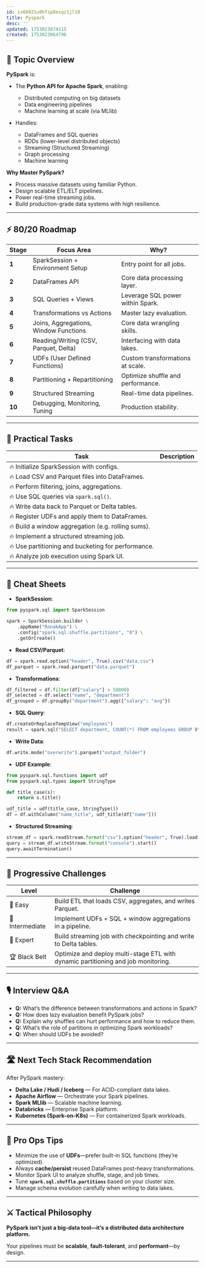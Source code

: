 ```yaml
---
id: ix6b921u8hfzp8esqz1jl10
title: Pyspark
desc: ''
updated: 1753023074115
created: 1753023064796
---
```

## 📌 Topic Overview

**PySpark** is:

* The **Python API for Apache Spark**, enabling:

  * Distributed computing on big datasets
  * Data engineering pipelines
  * Machine learning at scale (via MLlib)
* Handles:

  * DataFrames and SQL queries
  * RDDs (lower-level distributed objects)
  * Streaming (Structured Streaming)
  * Graph processing
  * Machine learning

**Why Master PySpark?**

* Process massive datasets using familiar Python.
* Design scalable ETL/ELT pipelines.
* Power real-time streaming jobs.
* Build production-grade data systems with high resilience.

---

## ⚡ 80/20 Roadmap

| Stage  | Focus Area                            | Why?                              |
| ------ | ------------------------------------- | --------------------------------- |
| **1**  | SparkSession + Environment Setup      | Entry point for all jobs.         |
| **2**  | DataFrames API                        | Core data processing layer.       |
| **3**  | SQL Queries + Views                   | Leverage SQL power within Spark.  |
| **4**  | Transformations vs Actions            | Master lazy evaluation.           |
| **5**  | Joins, Aggregations, Window Functions | Core data wrangling skills.       |
| **6**  | Reading/Writing (CSV, Parquet, Delta) | Interfacing with data lakes.      |
| **7**  | UDFs (User Defined Functions)         | Custom transformations at scale.  |
| **8**  | Partitioning + Repartitioning         | Optimize shuffle and performance. |
| **9**  | Structured Streaming                  | Real-time data pipelines.         |
| **10** | Debugging, Monitoring, Tuning         | Production stability.             |

---

## 🚀 Practical Tasks

| Task                                               | Description |
| -------------------------------------------------- | ----------- |
| 🔥 Initialize SparkSession with configs.           |             |
| 🔥 Load CSV and Parquet files into DataFrames.     |             |
| 🔥 Perform filtering, joins, aggregations.         |             |
| 🔥 Use SQL queries via `spark.sql()`.              |             |
| 🔥 Write data back to Parquet or Delta tables.     |             |
| 🔥 Register UDFs and apply them to DataFrames.     |             |
| 🔥 Build a window aggregation (e.g. rolling sums). |             |
| 🔥 Implement a structured streaming job.           |             |
| 🔥 Use partitioning and bucketing for performance. |             |
| 🔥 Analyze job execution using Spark UI.           |             |

---

## 🧾 Cheat Sheets

* **SparkSession**:

```python
from pyspark.sql import SparkSession

spark = SparkSession.builder \
    .appName("RonakApp") \
    .config("spark.sql.shuffle.partitions", "8") \
    .getOrCreate()
```

* **Read CSV/Parquet**:

```python
df = spark.read.option("header", True).csv("data.csv")
df_parquet = spark.read.parquet("data.parquet")
```

* **Transformations**:

```python
df_filtered = df.filter(df["salary"] > 50000)
df_selected = df.select("name", "department")
df_grouped = df.groupBy("department").agg({"salary": "avg"})
```

* **SQL Query**:

```python
df.createOrReplaceTempView("employees")
result = spark.sql("SELECT department, COUNT(*) FROM employees GROUP BY department")
```

* **Write Data**:

```python
df.write.mode("overwrite").parquet("output_folder")
```

* **UDF Example**:

```python
from pyspark.sql.functions import udf
from pyspark.sql.types import StringType

def title_case(s):
    return s.title()

udf_title = udf(title_case, StringType())
df = df.withColumn("name_title", udf_title(df["name"]))
```

* **Structured Streaming**:

```python
stream_df = spark.readStream.format("csv").option("header", True).load("stream_data/")
query = stream_df.writeStream.format("console").start()
query.awaitTermination()
```

---

## 🎯 Progressive Challenges

| Level           | Challenge                                                                         |
| --------------- | --------------------------------------------------------------------------------- |
| 🥉 Easy         | Build ETL that loads CSV, aggregates, and writes Parquet.                         |
| 🥈 Intermediate | Implement UDFs + SQL + window aggregations in a pipeline.                         |
| 🥇 Expert       | Build streaming job with checkpointing and write to Delta tables.                 |
| 🏆 Black Belt   | Optimize and deploy multi-stage ETL with dynamic partitioning and job monitoring. |

---

## 🎙️ Interview Q\&A

* **Q:** What’s the difference between transformations and actions in Spark?
* **Q:** How does lazy evaluation benefit PySpark jobs?
* **Q:** Explain why shuffles can hurt performance and how to reduce them.
* **Q:** What’s the role of partitions in optimizing Spark workloads?
* **Q:** When should UDFs be avoided?

---

## 🛣️ Next Tech Stack Recommendation

After PySpark mastery:

* **Delta Lake / Hudi / Iceberg** — For ACID-compliant data lakes.
* **Apache Airflow** — Orchestrate your Spark pipelines.
* **Spark MLlib** — Scalable machine learning.
* **Databricks** — Enterprise Spark platform.
* **Kubernetes (Spark-on-K8s)** — For containerized Spark workloads.

---

## 🎩 Pro Ops Tips

* Minimize the use of **UDFs**—prefer built-in SQL functions (they’re optimized).
* Always **cache/persist** reused DataFrames post-heavy transformations.
* Monitor Spark UI to analyze shuffle, stage, and job times.
* Tune **`spark.sql.shuffle.partitions`** based on your cluster size.
* Manage schema evolution carefully when writing to data lakes.

---

## ⚔️ Tactical Philosophy

**PySpark isn’t just a big-data tool—it’s a distributed data architecture platform.**

Your pipelines must be **scalable**, **fault-tolerant**, and **performant**—by design.

---

